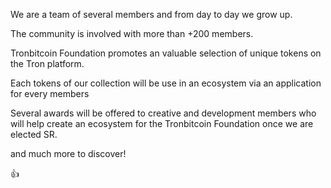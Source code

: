 We are a team of several members and from day to day we grow up.

The community is involved with more than +200 members.

Tronbitcoin Foundation promotes an valuable selection of unique tokens on the Tron platform. 

Each tokens of our collection will be use in an ecosystem via an application for every members


Several awards will be offered to creative and development members who will help create an ecosystem for the Tronbitcoin Foundation once we are elected SR.

and much more to discover!

👍
